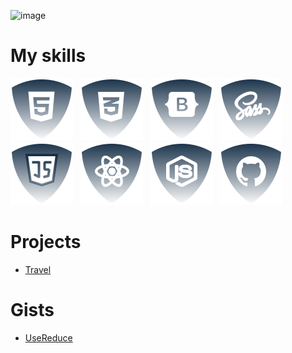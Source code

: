 ![image](https://www.leanyou.pl/wp-content/uploads/2020/08/MTM-Methods-Time-Measurement-1024x390.jpg)

# My skills

![html5](./img/html.svg) &nbsp;
![css](./img/css.svg) &nbsp;
![Botstrap](./img/bootstrap.svg) &nbsp;
![Sass](./img/sass.svg) &nbsp;
![JS](./img/js.svg) &nbsp;
![ReactJS](./img/reactjs.svg) &nbsp;
![NodeJS](./img/nodejs.svg) &nbsp;
![Github](./img/github.svg) &nbsp;

# Projects

<ul>
  <li><a href="https://gist.github.com/JSDID">Travel<a/></li>
</ul>

# Gists

<ul>
  <li><a href="https://gist.github.com/JSDID/bb574225fc4e6fb4514581c5a642c977">UseReduce<a/></li>
</ul>


